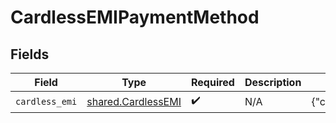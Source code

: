# CardlessEMIPaymentMethod


## Fields

| Field                                                                   | Type                                                                    | Required                                                                | Description                                                             | Example                                                                 |
| ----------------------------------------------------------------------- | ----------------------------------------------------------------------- | ----------------------------------------------------------------------- | ----------------------------------------------------------------------- | ----------------------------------------------------------------------- |
| `cardless_emi`                                                          | [shared.CardlessEMI](../../models/shared/cardlessemi.md)                | :heavy_check_mark:                                                      | N/A                                                                     | {"channel":"link","provider":"kotak","phone":7768913241,"emi_tenure":3} |
